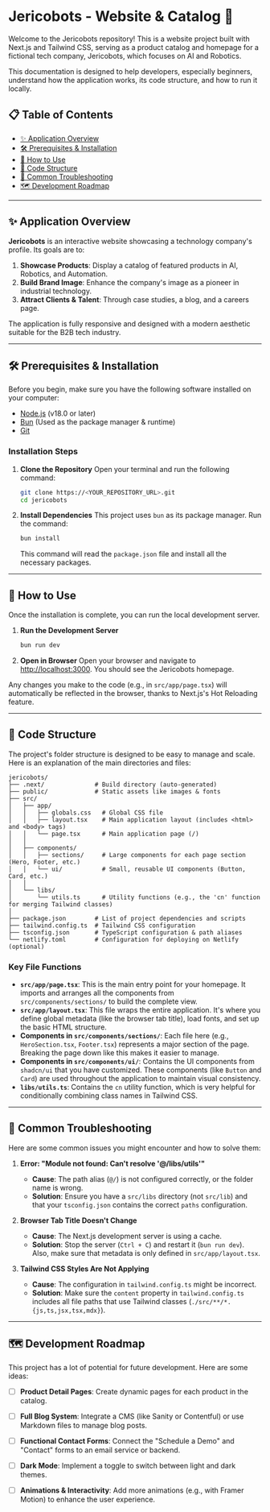 # Jericobots - Website & Catalog 🤖

Welcome to the Jericobots repository\! This is a website project built with Next.js and Tailwind CSS, serving as a product catalog and homepage for a fictional tech company, Jericobots, which focuses on AI and Robotics.

This documentation is designed to help developers, especially beginners, understand how the application works, its code structure, and how to run it locally.

## 📋 Table of Contents

  - [✨ Application Overview](https://www.google.com/search?q=%23-application-overview)
  - [🛠️ Prerequisites & Installation](https://www.google.com/search?q=%23%EF%B8%8F-prerequisites--installation)
  - [🚀 How to Use](https://www.google.com/search?q=%23-how-to-use)
  - [📂 Code Structure](https://www.google.com/search?q=%23-code-structure)
  - [🤔 Common Troubleshooting](https://www.google.com/search?q=%23-common-troubleshooting)
  - [🗺️ Development Roadmap](https://www.google.com/search?q=%23%EF%B8%8F-development-roadmap)

-----

## ✨ Application Overview

**Jericobots** is an interactive website showcasing a technology company's profile. Its goals are to:

1.  **Showcase Products**: Display a catalog of featured products in AI, Robotics, and Automation.
2.  **Build Brand Image**: Enhance the company's image as a pioneer in industrial technology.
3.  **Attract Clients & Talent**: Through case studies, a blog, and a careers page.

The application is fully responsive and designed with a modern aesthetic suitable for the B2B tech industry.

-----

## 🛠️ Prerequisites & Installation

Before you begin, make sure you have the following software installed on your computer:

  * [Node.js](https://nodejs.org/) (v18.0 or later)
  * [Bun](https://bun.sh/) (Used as the package manager & runtime)
  * [Git](https://git-scm.com/)

### Installation Steps

1.  **Clone the Repository**
    Open your terminal and run the following command:

    ```bash
    git clone https://<YOUR_REPOSITORY_URL>.git
    cd jericobots
    ```

2.  **Install Dependencies**
    This project uses `bun` as its package manager. Run the command:

    ```bash
    bun install
    ```

    This command will read the `package.json` file and install all the necessary packages.

-----

## 🚀 How to Use

Once the installation is complete, you can run the local development server.

1.  **Run the Development Server**

    ```bash
    bun run dev
    ```

2.  **Open in Browser**
    Open your browser and navigate to [http://localhost:3000](https://www.google.com/search?q=http://localhost:3000). You should see the Jericobots homepage.

Any changes you make to the code (e.g., in `src/app/page.tsx`) will automatically be reflected in the browser, thanks to Next.js's Hot Reloading feature.

-----

## 📂 Code Structure

The project's folder structure is designed to be easy to manage and scale. Here is an explanation of the main directories and files:

```
jericobots/
├── .next/              # Build directory (auto-generated)
├── public/             # Static assets like images & fonts
├── src/
│   ├── app/
│   │   ├── globals.css   # Global CSS file
│   │   ├── layout.tsx    # Main application layout (includes <html> and <body> tags)
│   │   └── page.tsx      # Main application page (/)
│   │
│   ├── components/
│   │   ├── sections/     # Large components for each page section (Hero, Footer, etc.)
│   │   └── ui/           # Small, reusable UI components (Button, Card, etc.)
│   │
│   └── libs/
│       └── utils.ts      # Utility functions (e.g., the 'cn' function for merging Tailwind classes)
│
├── package.json        # List of project dependencies and scripts
├── tailwind.config.ts  # Tailwind CSS configuration
├── tsconfig.json       # TypeScript configuration & path aliases
└── netlify.toml        # Configuration for deploying on Netlify (optional)
```

### Key File Functions

  * **`src/app/page.tsx`**: This is the main entry point for your homepage. It imports and arranges all the components from `src/components/sections/` to build the complete view.
  * **`src/app/layout.tsx`**: This file wraps the entire application. It's where you define global metadata (like the browser tab title), load fonts, and set up the basic HTML structure.
  * **Components in `src/components/sections/`**: Each file here (e.g., `HeroSection.tsx`, `Footer.tsx`) represents a major section of the page. Breaking the page down like this makes it easier to manage.
  * **Components in `src/components/ui/`**: Contains the UI components from `shadcn/ui` that you have customized. These components (like `Button` and `Card`) are used throughout the application to maintain visual consistency.
  * **`libs/utils.ts`**: Contains the `cn` utility function, which is very helpful for conditionally combining class names in Tailwind CSS.

-----

## 🤔 Common Troubleshooting

Here are some common issues you might encounter and how to solve them:

1.  **Error: "Module not found: Can't resolve '@/libs/utils'"**

      * **Cause**: The path alias (`@/`) is not configured correctly, or the folder name is wrong.
      * **Solution**: Ensure you have a `src/libs` directory (not `src/lib`) and that your `tsconfig.json` contains the correct `paths` configuration.

2.  **Browser Tab Title Doesn't Change**

      * **Cause**: The Next.js development server is using a cache.
      * **Solution**: Stop the server (`Ctrl + C`) and restart it (`bun run dev`). Also, make sure that metadata is only defined in `src/app/layout.tsx`.

3.  **Tailwind CSS Styles Are Not Applying**

      * **Cause**: The configuration in `tailwind.config.ts` might be incorrect.
      * **Solution**: Make sure the `content` property in `tailwind.config.ts` includes all file paths that use Tailwind classes (`./src/**/*.{js,ts,jsx,tsx,mdx}`).

-----

## 🗺️ Development Roadmap

This project has a lot of potential for future development. Here are some ideas:

  * [ ] **Product Detail Pages**: Create dynamic pages for each product in the catalog.
  * [ ] **Full Blog System**: Integrate a CMS (like Sanity or Contentful) or use Markdown files to manage blog posts.
  * [ ] **Functional Contact Forms**: Connect the "Schedule a Demo" and "Contact" forms to an email service or backend.
  * [ ] **Dark Mode**: Implement a toggle to switch between light and dark themes.
  * [ ] **Animations & Interactivity**: Add more animations (e.g., with Framer Motion) to enhance the user experience.

